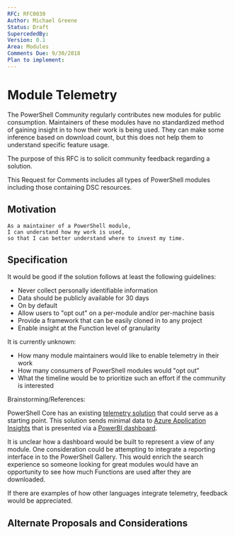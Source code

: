 ```yaml
---
RFC: RFC0030
Author: Michael Greene
Status: Draft
SupercededBy: 
Version: 0.1
Area: Modules
Comments Due: 9/30/2018
Plan to implement:
---
```


# Module Telemetry

The PowerShell Community regularly contributes new modules for public consumption.
Maintainers of these modules have no standardized method of gaining insight
in to how their work is being used.
They can make some inference based on download count,
but this does not help them to understand specific feature usage.

The purpose of this RFC is to solicit community feedback regarding a solution.

This Request for Comments includes all types of PowerShell modules
including those containing DSC resources.

## Motivation

    As a maintainer of a PowerShell module,
    I can understand how my work is used,
    so that I can better understand where to invest my time.

## Specification

It would be good if the solution follows at least the following guidelines:

 - Never collect personally identifiable information
 - Data should be publicly available for 30 days
 - On by default
 - Allow users to "opt out" on a per-module and/or per-machine basis
 - Provide a framework that can be easily cloned in to any project
 - Enable insight at the Function level of granularity

It is currently unknown:

 - How many module maintainers would like to enable telemetry in their work
 - How many consumers of PowerShell modules would "opt out"
 - What the timeline would be to prioritize such an effort if the community is interested

Brainstorming/References:

PowerShell Core has an existing
[telemetry solution](https://github.com/powershell/powershell#telemetry)
that could serve as a starting point.
This solution sends minimal data to
[Azure Application Insights](https://azure.microsoft.com/en-us/services/application-insights/)
that is presented via a 
[PowerBI dashboard](https://msit.powerbi.com/view?r=eyJrIjoiYTYyN2U3ODgtMjBlMi00MGM1LWI0ZjctMmQ3MzE2ZDNkMzIyIiwidCI6IjcyZjk4OGJmLTg2ZjEtNDFhZi05MWFiLTJkN2NkMDExZGI0NyIsImMiOjV9&pageName=ReportSection5).

It is unclear how a dashboard would be built to represent a view of any module.
One consideration could be attempting to integrate a reporting interface
in to the PowerShell Gallery.
This would enrich the search experience so someone looking for great modules
would have an opportunity to see how much Functions are used after they are downloaded.

If there are examples of how other languages integrate telemetry, feedback would be appreciated.

## Alternate Proposals and Considerations
